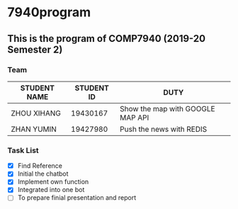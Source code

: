# 7940program
## This is the program of COMP7940 (2019-20 Semester 2)
### Team
| STUDENT NAME  |STUDENT ID  | DUTY     |
| ------------- | ------------- |------------- |
| ZHOU XIHANG  | 19430167  | Show the map with GOOGLE MAP API |
| ZHAN YUMIN  | 19427980  | Push the news with REDIS|
### Task List
- [x] Find Reference
- [x] Initial the chatbot
- [x] Implement own function
- [x] Integrated into one bot
- [ ] To prepare finial presentation and report